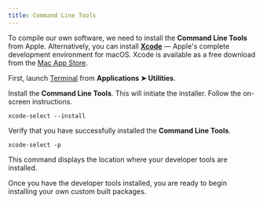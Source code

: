 ```yaml
---
title: Command Line Tools
---
```


To compile our own software, we need to install the **Command Line Tools** from Apple. Alternatively, you can install **[Xcode](http://developer.apple.com/xcode/)** — Apple's complete development environment for macOS. Xcode is available as a free download from the [Mac App Store](http://www.apple.com/mac/app-store/).

First, launch [Terminal](http://en.wikipedia.org/wiki/Terminal_%28OS_X%29) from **Applications ➤ Utilities**.

Install the **Command Line Tools**. This will initiate the installer. Follow the on-screen instructions.

	xcode-select --install

Verify that you have successfully installed the **Command Line Tools**.

	xcode-select -p

This command displays the location where your developer tools are installed.

Once you have the developer tools installed, you are ready to begin installing your own custom built packages.
